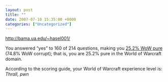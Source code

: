 ```yaml
---
layout: post
title: ""
date: 2007-07-10 15:35:00 +0000
categories: ["Uncategorized"]
---
```


http://bama.ua.edu/~hasel001/

You answered “yes” to 160 of 214 questions, making you [25.2% WoW pure](http://www.armory.com./tests/pure.html) (74.8% WoW corrupt); that is, you are 25.2% pure in the World of Warcraft domain.

According to the scoring guide, your World of Warcraft experience level is: *Thrall, pwn*
